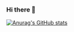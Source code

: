 ### Hi there 👋

[![Anurag's GitHub stats](https://github-readme-stats.vercel.app/api?username=lorekadam)](https://github.com/lorekadam/github-readme-stats)

<!--
**lorekadam/lorekadam** is a ✨ _special_ ✨ repository because its `README.md` (this file) appears on your GitHub profile.

Here are some ideas to get you started:

- 🔭 I’m currently working on ...
- 🌱 I’m currently learning ...
- 👯 I’m looking to collaborate on ...
- 🤔 I’m looking for help with ...
- 💬 Ask me about ...
- 📫 How to reach me: ...
- 😄 Pronouns: ...
- ⚡ Fun fact: ...
-->
